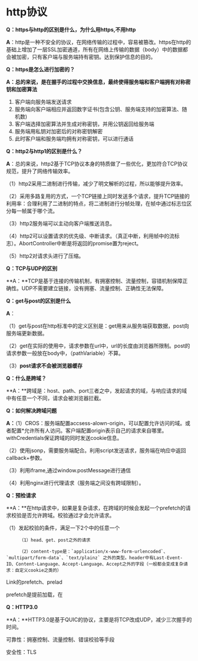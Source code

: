 # http协议

**Q：https与http的区别是什么，为什么用https,不用http**

**A**：http是一种不安全的协议，在网络传输的过程中，容易被篡改。https在http的基础上增加了一层SSL加密通道，所有在网络上传输的数据（body）中的数据都会被加密，只有客户端与服务端持有密钥。达到保护信息的目的。

**Q：https是怎么进行加密的？**

**A：总的来说，是在握手的过程中交换信息，最终使得服务端和客户端拥有对称密钥和加密算法**

1. 客户端向服务端发送请求
2. 服务端向客户端相应并返回数字证书(包含公钥、服务端支持的加密算法、随机数)
3. 客户端选择加密算法并生成对称密钥，并用公钥返回给服务端
4. 服务端用私钥对加密后的对称密钥解密
5. 此时客户端和服务端均拥有对称密钥，可以进行通话

**Q：http2与http1的区别是什么？**

**A**：总的来说，http2基于TCP协议本身的特质做了一些优化，更加符合TCP协议规范，提升了网络传输效率。

   （1）http2采用二进制进行传输，减少了明文解析的过程，所以能够提升效率。

   （2）采用多路复用的方式，一个TCP链接上同时发送多个请求，提升TCP链接的利用率：合理利用了二进制的特点，将二进制进行分帧处理，在帧中通过标志位区分每一帧属于哪个流。

   （3）http2服务端可以主动向客户端推送消息。

   （4）http2可以设置请求的优先级、中断请求。（真正中断，利用帧中的流标志）。AbortController中断是将返回的promise置为reject。

   （5）http2对请求头进行了压缩。

**Q：TCP与UDP的区别**

**A：**TCP是基于连接的传输机制，有拥塞控制、流量控制，容错机制保障正确性。UDP不需要建立链接，没有拥塞、流量控制、正确性无法保障。

**Q：get与post的区别是什么**

**A**：

   （1）get与post在http标准中的定义区别是：get用来从服务端获取数据，post向服务端更新数据。

   （2）get在实际的使用中，请求参数在url中，url的长度由浏览器所限制。post的请求参数一般放在body中，（pathVariable）不算。

   （3）**post请求不会被浏览器缓存**

**Q：什么是跨域？**

**A：**跨域是：host、path、port三者之中，发起请求的域，与响应请求的域中有任意一个不同，请求会被浏览器拦截。

**Q：如何解决跨域问题**

**A：**（1）CROS：服务端配置accsess-alown-origin，可以配置允许访问的域。或者配置*允许所有人访问。客户端配置origin表示自己的请求来自哪里。withCredentials保证跨域的同时发送cookie信息。

   （2）使用jsonp，需要服务端配合。利用script发送请求，服务端在响应中返回callback+参数。

   （3）利用iframe,通过window.postMessage进行通信

   （4）利用nginx进行代理请求（服务端之间没有跨域限制）。

**Q：预检请求**

**A：**在http请求中，如果是复杂请求，在跨域的时候会发起一个prefetch的请求校验是否允许跨域。校验通过才会允许请求。

   （1）发起校验的条件，满足一下2个中的任意一个

         （1）head、get、post之外的请求

         （2）content-type是：`application/x-www-form-urlencoded`、`multipart/form-data`、`text/plainz` 之外的类型。header中有Last-Event-ID、Content-Language、Accept-Language、Accept之外的字段（一般都会变成复杂请求：自定义cookie之类的）

Link的prefetch、prelad

prefetch是提前加载，在

**Q：HTTP3.0**

**A：**HTTP3.0是基于QUIC的协议，主要是将TCP改成UDP，减少三次握手的时间。

   可靠性：拥塞控制、流量控制、错误校验等手段

   安全性：TLS

